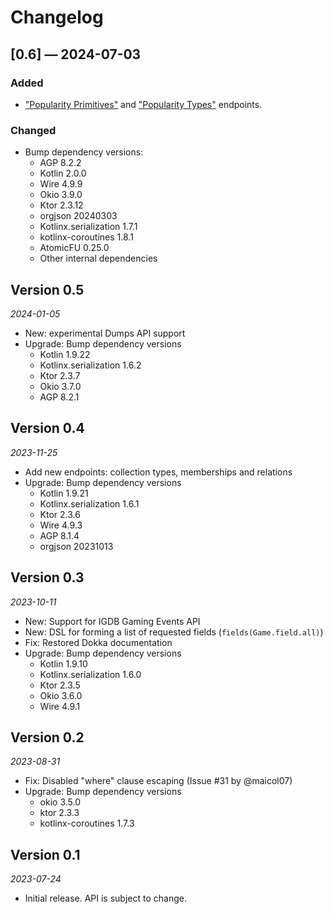 # Changelog

## [0.6] — 2024-07-03

### Added

- ["Popularity Primitives"](https://api-docs.igdb.com/#popularity-primitive) and
  ["Popularity Types"](https://api-docs.igdb.com/#popularity-type) endpoints.

### Changed

- Bump dependency versions:
  * AGP 8.2.2
  * Kotlin 2.0.0
  * Wire 4.9.9
  * Okio 3.9.0
  * Ktor 2.3.12
  * orgjson 20240303
  * Kotlinx.serialization 1.7.1
  * kotlinx-coroutines 1.8.1
  * AtomicFU 0.25.0
  * Other internal dependencies

## Version 0.5

_2024-01-05_

* New: experimental Dumps API support
* Upgrade: Bump dependency versions
  * Kotlin 1.9.22
  * Kotlinx.serialization 1.6.2
  * Ktor 2.3.7
  * Okio 3.7.0
  * AGP 8.2.1

## Version 0.4

_2023-11-25_

* Add new endpoints: collection types, memberships and relations
* Upgrade: Bump dependency versions
  * Kotlin 1.9.21
  * Kotlinx.serialization 1.6.1
  * Ktor 2.3.6
  * Wire 4.9.3
  * AGP 8.1.4
  * orgjson 20231013

## Version 0.3

_2023-10-11_

 * New: Support for IGDB Gaming Events API
 * New: DSL for forming a list of requested fields (`fields(Game.field.all)`)
 * Fix: Restored Dokka documentation
 * Upgrade: Bump dependency versions
   * Kotlin 1.9.10
   * Kotlinx.serialization 1.6.0
   * Ktor 2.3.5
   * Okio 3.6.0
   * Wire 4.9.1

## Version 0.2

_2023-08-31_

 * Fix: Disabled "where" clause escaping (Issue #31 by @maicol07)
 * Upgrade: Bump dependency versions
   * okio 3.5.0
   * ktor 2.3.3
   * kotlinx-coroutines 1.7.3

## Version 0.1

_2023-07-24_

 * Initial release. API is subject to change.
